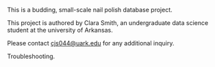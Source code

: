 This is a budding, small-scale nail polish database project.

This project is authored by Clara Smith, an undergraduate data science student at the university of Arkansas. 

Please contact cjs044@uark.edu for any additional inquiry.

Troubleshooting.
